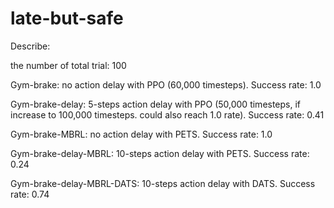 # late-but-safe

Describe:

the number of total trial: 100

Gym-brake: no action delay with PPO (60,000 timesteps). Success rate: 1.0

Gym-brake-delay: 5-steps action delay with PPO (50,000 timesteps, if increase to 100,000 timesteps. could also reach 1.0 rate). Success rate: 0.41

Gym-brake-MBRL: no action delay with PETS. Success rate: 1.0

Gym-brake-delay-MBRL: 10-steps action delay with PETS. Success rate: 0.24

Gym-brake-delay-MBRL-DATS: 10-steps action delay with DATS. Success rate: 0.74
